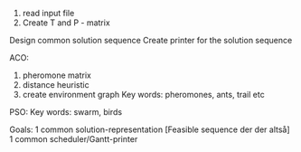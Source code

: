 1. read input file 
2. Create T and P - matrix


Design common solution sequence
Create printer for the solution sequence


ACO:
1. pheromone matrix
2. distance heuristic
3. create environment graph
Key words: pheromones, ants, trail etc

PSO:
Key words: swarm, birds

Goals:
1 common solution-representation [Feasible sequence der der altså]
1 common scheduler/Gantt-printer